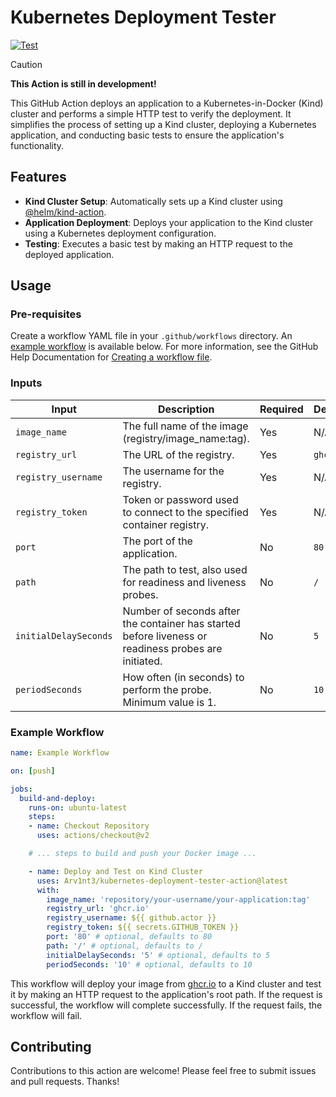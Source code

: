 # Kubernetes Deployment Tester

[![Test](https://github.com/Arv1nt3/kubernetes-deployment-tester-action/actions/workflows/test.yml/badge.svg?branch=main)](https://github.com/Arv1nt3/kubernetes-deployment-tester-action/actions/workflows/test.yml)

>[!CAUTION]
>**This Action is still in development!**

This GitHub Action deploys an application to a Kubernetes-in-Docker (Kind) cluster and performs a simple HTTP test to verify the deployment. It simplifies the process of setting up a Kind cluster, deploying a Kubernetes application, and conducting basic tests to ensure the application's functionality.

## Features

- **Kind Cluster Setup**: Automatically sets up a Kind cluster using [@helm/kind-action](https://github.com/helm/kind-action).
- **Application Deployment**: Deploys your application to the Kind cluster using a Kubernetes deployment configuration.
- **Testing**: Executes a basic test by making an HTTP request to the deployed application.

## Usage

### Pre-requisites
Create a workflow YAML file in your `.github/workflows` directory. An [example workflow](#example-workflow) is available below. For more information, see the GitHub Help Documentation for [Creating a workflow file](https://docs.github.com/en/actions/using-workflows#creating-a-workflow-file).

### Inputs

| Input              | Description                                                                                          | Required | Default  |
|--------------------|------------------------------------------------------------------------------------------------------|----------|----------|
| `image_name`       | The full name of the image (registry/image_name:tag).                                                | Yes      | N/A      |
| `registry_url`     | The URL of the registry.                                                                             | Yes      | `ghcr.io`|
| `registry_username`| The username for the registry.                                                                       | Yes      | N/A      |
| `registry_token`   | Token or password used to connect to the specified container registry.                               | Yes      | N/A      |
| `port`             | The port of the application.                                                                         | No       | `80`     |
| `path`             | The path to test, also used for readiness and liveness probes.                                       | No       | `/`      |
| `initialDelaySeconds` | Number of seconds after the container has started before liveness or readiness probes are initiated. | No | `5`   |
| `periodSeconds`    | How often (in seconds) to perform the probe. Minimum value is 1.                                     | No       | `10`     |

### Example Workflow

```yaml
name: Example Workflow

on: [push]

jobs:
  build-and-deploy:
    runs-on: ubuntu-latest
    steps:
    - name: Checkout Repository
      uses: actions/checkout@v2

    # ... steps to build and push your Docker image ...

    - name: Deploy and Test on Kind Cluster
      uses: Arv1nt3/kubernetes-deployment-tester-action@latest
      with:
        image_name: 'repository/your-username/your-application:tag'
        registry_url: 'ghcr.io'
        registry_username: ${{ github.actor }}
        registry_token: ${{ secrets.GITHUB_TOKEN }}
        port: '80' # optional, defaults to 80
        path: '/' # optional, defaults to /
        initialDelaySeconds: '5' # optional, defaults to 5
        periodSeconds: '10' # optional, defaults to 10
```
This workflow will deploy your image from [ghcr.io](https://ghcr.io) to a Kind cluster and test it by making an HTTP request to the application's root path. If the request is successful, the workflow will complete successfully. If the request fails, the workflow will fail.

## Contributing

Contributions to this action are welcome! Please feel free to submit issues and pull requests. Thanks!
